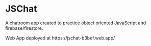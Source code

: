 # JSChat
<p>A chatroom app created to practice object oriented JavaScript and firebase/firestore.</p>

<p>Web App deployed at https://jschat-b3bef.web.app/</p>
